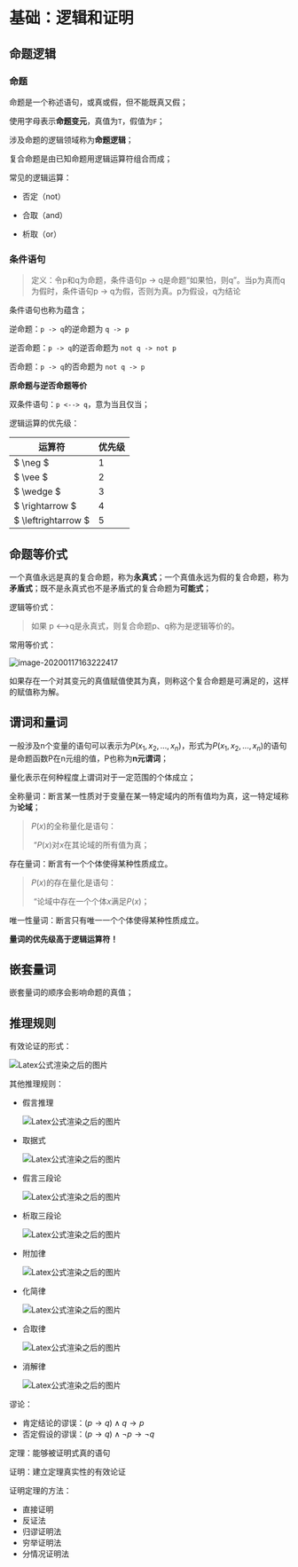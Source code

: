 # 基础：逻辑和证明

## 命题逻辑

### 命题

命题是一个称述语句，或真或假，但不能既真又假；

使用字母表示**命题变元**，真值为`T`，假值为`F`；

涉及命题的逻辑领域称为**命题逻辑**；

复合命题是由已知命题用逻辑运算符组合而成；

常见的逻辑运算：

* 否定（not）

* 合取（and）

* 析取（or）

### 条件语句

> 定义：令p和q为命题，条件语句p -> q是命题“如果怕，则q”。当p为真而q为假时，条件语句p -> q为假，否则为真。p为假设，q为结论

条件语句也称为蕴含；

逆命题：`p -> q`的逆命题为  `q -> p`

逆否命题：`p -> q`的逆否命题为  `not q -> not p`

否命题：`p -> q`的否命题为  `not q -> p`

**原命题与逆否命题等价**

双条件语句：`p <--> q`，意为当且仅当；

逻辑运算的优先级：

| 运算符              | 优先级 |
| ------------------- | ------ |
| $ \neg $            | 1      |
| $ \vee $            | 2      |
| $ \wedge $          | 3      |
| $ \rightarrow $     | 4      |
| $ \leftrightarrow $ | 5      |

## 命题等价式

一个真值永远是真的复合命题，称为**永真式**；一个真值永远为假的复合命题，称为**矛盾式**；既不是永真式也不是矛盾式的复合命题为**可能式**；

逻辑等价式：

> 如果 p <-->q是永真式，则复合命题p、q称为是逻辑等价的。

常用等价式：

![image-20200117163222417](assets/image-20200117163222417.png)



如果存在一个对其变元的真值赋值使其为真，则称这个复合命题是可满足的，这样的赋值称为解。

## 谓词和量词

一般涉及n个变量的语句可以表示为$P(x_1, x_2, ... , x_n)$，形式为$P(x_1, x_2, ... , x_n)$的语句是命题函数P在n元组的值，P也称为**n元谓词**；

量化表示在何种程度上谓词对于一定范围的个体成立；

全称量词：断言某一性质对于变量在某一特定域内的所有值均为真，这一特定域称为**论域**；

> $P(x)$的全称量化是语句：
>
> ​		“$P(x)$对$x$在其论域的所有值为真；

存在量词：断言有一个个体使得某种性质成立。

> $P(x)$的存在量化是语句：
>
> ​		“论域中存在一个个体$x$满足$P(x)$；

唯一性量词：断言只有唯一一个个体使得某种性质成立。

**量词的优先级高于逻辑运算符！**

## 嵌套量词

嵌套量词的顺序会影响命题的真值；

## 推理规则

有效论证的形式：

![Latex公式渲染之后的图片](assets/test.image.latex.svg)

其他推理规则：

* 假言推理
  
  ![Latex公式渲染之后的图片](assets/test.image.latex-1584342710562.svg)
  
* 取据式
  
  ![Latex公式渲染之后的图片](assets/test.image.latex-1584342727970.svg)
  
* 假言三段论
  
  ![Latex公式渲染之后的图片](assets/test.image.latex-1584342742275.svg)
  
* 析取三段论
  
  ![Latex公式渲染之后的图片](assets/test.image.latex-1584342760139.svg)
  
* 附加律
  
  ![Latex公式渲染之后的图片](assets/test.image.latex-1584342782956.svg)
  
* 化简律
  
  ![Latex公式渲染之后的图片](assets/test.image.latex-1584342799133.svg)
  
* 合取律
  
  ![Latex公式渲染之后的图片](assets/test.image.latex-1584342811806.svg)
  
* 消解律
  
  ![Latex公式渲染之后的图片](assets/test.image.latex-1584342824980.svg)

谬论：

* 肯定结论的谬误：$(p \rightarrow  q) \wedge q \rightarrow p$
* 否定假设的谬误：$(p \rightarrow q)\wedge \neg p \rightarrow \neg q$

定理：能够被证明式真的语句

证明：建立定理真实性的有效论证

证明定理的方法：

* 直接证明
* 反证法
* 归谬证明法
* 穷举证明法
* 分情况证明法

